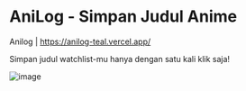 ﻿# AniLog - Simpan Judul Anime

Anilog | https://anilog-teal.vercel.app/

Simpan judul watchlist-mu hanya dengan satu kali klik saja!

![image](https://github.com/shidiqmuh0/anilog/assets/57977381/918b4942-5a0b-4730-907d-478e2ee6be71)
